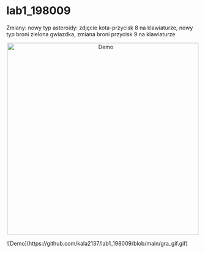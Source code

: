 # lab1_198009
Zmiany: nowy typ asteroidy: zdjęcie kota-przycisk 8 na klawiaturze, nowy typ broni zielona gwiazdka, zmiana broni przycisk 9 na klawiaturze

<p align="center">
  <img src="..." alt="Demo" width="500"/>

</p>
![Demo](https://github.com/kala2137/lab1_198009/blob/main/gra_gif.gif)
